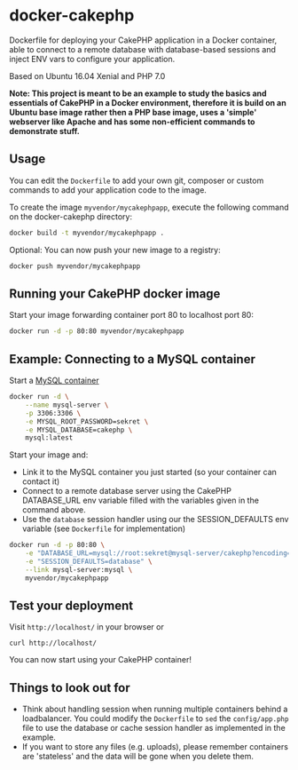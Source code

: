 docker-cakephp
======================

Dockerfile for deploying your CakePHP application in a Docker container, able to connect to a remote database with database-based sessions and inject ENV vars to configure your application.

Based on Ubuntu 16.04 Xenial and PHP 7.0

**Note: This project is meant to be an example to study the basics and essentials of CakePHP in a Docker environment, therefore it is build on an Ubuntu base image rather then a PHP base image, uses a 'simple' webserver like Apache and has some non-efficient commands to demonstrate stuff.**

Usage
-----

You can edit the `Dockerfile` to add your own git, composer or custom commands to add your application code to the image.

To create the image `myvendor/mycakephpapp`, execute the following command on the docker-cakephp directory:

```bash
docker build -t myvendor/mycakephpapp .
```

Optional: You can now push your new image to a registry:

```bash
docker push myvendor/mycakephpapp
```

Running your CakePHP docker image
-----------------------------------

Start your image forwarding container port 80 to localhost port 80:

```bash
docker run -d -p 80:80 myvendor/mycakephpapp
```

Example: Connecting to a MySQL container
-----------------------------------
Start a [MySQL container](https://hub.docker.com/_/mysql/) 

```bash
docker run -d \
	--name mysql-server \
	-p 3306:3306 \
	-e MYSQL_ROOT_PASSWORD=sekret \
	-e MYSQL_DATABASE=cakephp \
	mysql:latest
```

Start your image and:
* Link it to the MySQL container you just started (so your container can contact it)
* Connect to a remote database server using the CakePHP DATABASE_URL env variable filled with the variables given in the command above.
* Use the `database` session handler using our the SESSION_DEFAULTS env variable (see `Dockerfile` for implementation)

```bash
docker run -d -p 80:80 \
	-e "DATABASE_URL=mysql://root:sekret@mysql-server/cakephp?encoding=utf8&timezone=UTC&cacheMetadata=true" \
	-e "SESSION_DEFAULTS=database" \
	--link mysql-server:mysql \
	myvendor/mycakephpapp
```


Test your deployment
--------------------------

Visit `http://localhost/` in your browser or 

	curl http://localhost/

You can now start using your CakePHP container!

Things to look out for
-----------------------------------
* Think about handling session when running multiple containers behind a loadbalancer. You could modify the `Dockerfile` to `sed` the `config/app.php` file to use the database or cache session handler as implemented in the example.
* If you want to store any files (e.g. uploads), please remember containers are 'stateless' and the data will be gone when you delete them.

